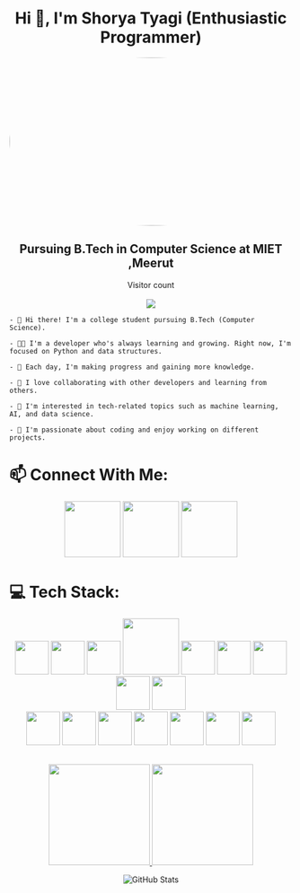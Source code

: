<h1 align="center">Hi 👋, I'm Shorya Tyagi (Enthusiastic Programmer)</h1>
<div align="center">

<img align="center" src="https://cdn.dribbble.com/users/1579322/screenshots/6587273/blue_boy_typing_nothought.gif" style="border-radius: 80%;" height=300px width=700px/>
</div>
<h2 align="center">Pursuing B.Tech in Computer Science at MIET ,Meerut</h2>

<p align="center"> 
  Visitor count<br><br>
  <img src="https://profile-counter.glitch.me/shoryatyagi/count.svg" />
</p>


    - 👋 Hi there! I'm a college student pursuing B.Tech (Computer Science). 
    
    - 👨‍💻 I'm a developer who's always learning and growing. Right now, I'm focused on Python and data structures.
    
    - 🌱 Each day, I'm making progress and gaining more knowledge.
    
    - 🤝 I love collaborating with other developers and learning from others.
    
    - 🧐 I'm interested in tech-related topics such as machine learning, AI, and data science.
    
    - 🎉 I'm passionate about coding and enjoy working on different projects.


# 📫 Connect With Me:
<div align="center">
<a href="https://www.linkedin.com/in/shorya-tyagi"><img src="https://user-images.githubusercontent.com/74038190/235294012-0a55e343-37ad-4b0f-924f-c8431d9d2483.gif" width="100"></a>
<a href="https://www.instagram.com/shorya_tyagi_29"><img src="https://user-images.githubusercontent.com/74038190/235294013-a33e5c43-a01c-43f6-b44d-a406d8b4ab75.gif" width="100"></a>
<a href="https://www.twitter.com/in/shorya_mindset"><img src="https://user-images.githubusercontent.com/74038190/235294011-b8074c31-9097-4a65-a594-4151b58743a8.gif" width="100"></a>
</div>

# 💻 Tech Stack:
<div align="center">
<img src="https://user-images.githubusercontent.com/74038190/212257454-16e3712e-945a-4ca2-b238-408ad0bf87e6.gif" width="60">
<img src="https://user-images.githubusercontent.com/74038190/212257472-08e52665-c503-4bd9-aa20-f5a4dae769b5.gif" width="60">
<img src="https://user-images.githubusercontent.com/74038190/212257468-1e9a91f1-b626-4baa-b15d-5c385dfa7ed2.gif" width="60">
<img src="https://user-images.githubusercontent.com/74038190/212257465-7ce8d493-cac5-494e-982a-5a9deb852c4b.gif" width="100">

<img src="https://user-images.githubusercontent.com/74038190/212257460-738ff738-247f-4445-a718-cdd0ca76e2db.gif" width="60">
<img src="https://user-images.githubusercontent.com/74038190/212257467-871d32b7-e401-42e8-a166-fcfd7baa4c6b.gif" width="60">
<img src="https://user-images.githubusercontent.com/74038190/212281756-450d3ffa-9335-4b98-a965-db8a18fee927.gif" width="60">
<img src="https://user-images.githubusercontent.com/74038190/212280805-9bcb336b-8c55-46a8-abf8-ff286ab55472.gif" width="60">
<img src="https://user-images.githubusercontent.com/74038190/212280823-79088828-a258-4a4d-8d6c-96315d5a07af.gif" width="60">
<br>
<img src="https://user-images.githubusercontent.com/74038190/212281775-b468df30-4edc-4bf8-a4ee-f52e1aaddc86.gif" width="60">

  
<img src="https://github.com/Anmol-Baranwal/Cool-GIFs-For-GitHub/assets/74038190/1a797f46-efe4-41e6-9e75-5303e1bbcbfa" width="60">
<img src="https://github.com/Anmol-Baranwal/Cool-GIFs-For-GitHub/assets/74038190/29fd6286-4e7b-4d6c-818f-c4765d5e39a9" width="60">
<img src="https://github.com/Anmol-Baranwal/Cool-GIFs-For-GitHub/assets/74038190/67f477ed-6624-42da-99f0-1a7b1a16eecb" width="60">

<img src="https://github.com/Anmol-Baranwal/Cool-GIFs-For-GitHub/assets/74038190/3fb2cdf6-8920-462e-87a4-95af376418aa" width="60">
<img src="https://github.com/Anmol-Baranwal/Cool-GIFs-For-GitHub/assets/74038190/de038172-e903-4951-926c-755878deb0b4" width="60">

<img src="https://github.com/Anmol-Baranwal/Cool-GIFs-For-GitHub/assets/74038190/e0d299f2-767c-4c21-bd49-90f2a19f1a78" width="60">
</div>
<br>
<!--
![C++](https://img.shields.io/badge/c++-%2300599C.svg?style=for-the-badge&logo=c%2B%2B&logoColor=white) ![Python](https://img.shields.io/badge/python-3670A0?style=for-the-badge&logo=python&logoColor=ffdd54) ![HTML5](https://img.shields.io/badge/html5-%23E34F26.svg?style=for-the-badge&logo=html5&logoColor=white) ![CSS3](https://img.shields.io/badge/css3-%231572B6.svg?style=for-the-badge&logo=css3&logoColor=white) ![Heroku](https://img.shields.io/badge/heroku-%23430098.svg?style=for-the-badge&logo=heroku&logoColor=white) ![Netlify](https://img.shields.io/badge/netlify-%23000000.svg?style=for-the-badge&logo=netlify&logoColor=#00C7B7) ![Bootstrap](https://img.shields.io/badge/bootstrap-%23563D7C.svg?style=for-the-badge&logo=bootstrap&logoColor=white) ![Flask](https://img.shields.io/badge/flask-%23000.svg?style=for-the-badge&logo=flask&logoColor=white) ![Apache](https://img.shields.io/badge/apache-%23D42029.svg?style=for-the-badge&logo=apache&logoColor=white) ![MySQL](https://img.shields.io/badge/mysql-%2300f.svg?style=for-the-badge&logo=mysql&logoColor=white) ![Adobe Lightroom](https://img.shields.io/badge/Adobe%20Lightroom-31A8FF.svg?style=for-the-badge&logo=Adobe%20Lightroom&logoColor=white) ![Adobe Photoshop](https://img.shields.io/badge/adobephotoshop-%2331A8FF.svg?style=for-the-badge&logo=adobephotoshop&logoColor=white) ![Adobe XD](https://img.shields.io/badge/Adobe%20XD-470137?style=for-the-badge&logo=Adobe%20XD&logoColor=#FF61F6) ![Blender](https://img.shields.io/badge/blender-%23F5792A.svg?style=for-the-badge&logo=blender&logoColor=white) ![Canva](https://img.shields.io/badge/Canva-%2300C4CC.svg?style=for-the-badge&logo=Canva&logoColor=white) ![NumPy](https://img.shields.io/badge/numpy-%23013243.svg?style=for-the-badge&logo=numpy&logoColor=white) ![Pandas](https://img.shields.io/badge/pandas-%23150458.svg?style=for-the-badge&logo=pandas&logoColor=white) !![PyTorch](https://img.shields.io/badge/PyTorch-%23EE4C2C.svg?style=for-the-badge&logo=PyTorch&logoColor=white) ![scikit-learn](https://img.shields.io/badge/scikit--learn-%23F7931E.svg?style=for-the-badge&logo=scikit-learn&logoColor=white) ![TensorFlow](https://img.shields.io/badge/TensorFlow-%23FF6F00.svg?style=for-the-badge&logo=TensorFlow&logoColor=white) ![SciPy](https://img.shields.io/badge/SciPy-%230C55A5.svg?style=for-the-badge&logo=scipy&logoColor=%white) ![LINUX](https://img.shields.io/badge/Linux-FCC624?style=for-the-badge&logo=linux&logoColor=black)
# 📊 GitHub Analytics:
-->
<!--
<p align="center">
    <img align="center" src="https://github-readme-stats.vercel.app/api?username=shoryatyagi&theme=dark&count_private=true&include_all_commits=true&hide_border=true"/>
</p>
<p align="center">
    <img align="center" height="195px" src="https://github-readme-stats.vercel.app/api/top-langs/?username=shoryatyagi&theme=tokyonight&layout=compact&hide_border=true"/>
</p>
-->

<!--
<p align="center">
  <img src="https://github-readme-activity-graph.cyclic.app/graph?username=shoryatyagi&theme=react-dark&hide_border=true"/>
</p>
-->
<p align='center'>
<a href="https://github.com/AVS1508">
  <img height="180em" src="https://github-readme-stats.vercel.app/api?username=shoryatyagi&theme=tokyonight&count_private=true&include_all_commits=true&hide_border=true&show_icons=true" />
  <img height="180em" src="https://github-readme-stats.vercel.app/api/top-langs/?username=shoryatyagi&theme=tokyonight&layout=compact&hide_border=true" />
</a>
</p>


<p align="center">
  <img src="https://github-readme-streak-stats.herokuapp.com/?user=shoryatyagi&theme=tokyonight&hide_border=true" alt="GitHub Stats"/>
</p>
<!--
<p align ="center">
   <img src="github-contribution-grid-snake.svg"/>
    </p>
-->
<!--
## 🐦 Latest Tweet 
<p align="center">
<a href="https://twitter.com/shorya_mindset">
<img src="https://gtce.itsvg.in/api?username=shorya_mindset&theme=dark&hide_border=true"/>
  </a>
 
  </p>

## ✍️ Random Dev Quote
<p align="center">
      <img src="https://quotes-github-readme.vercel.app/api?type=horizontal&theme=dark"/>
</p>
-->

<!--## 😂 Random Dev Meme
<p align="center">
  <img src="https://rm.up.railway.app/" width="512px"/>
</p>
-->


<!-- Proudly created with GPRM ( https://gprm.itsvg.in ) -->
